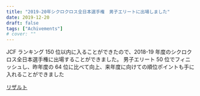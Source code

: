 ```yaml
---
title: "2019-20年シクロクロス全日本選手権　男子エリートに出場しました"
date: 2019-12-20
draft: false
tags: ["Achivements"]
# cover: ""
---
```


JCF ランキング 150 位以内に入ることができたので、2018-19 年度のシクロクロス全日本選手権に出場することができました。
男子エリート 50 位でフィニッシュし、昨年度の 64 位に比べて向上、来年度に向けての順位ポイントも手に入れることができました

[リザルト](https://data.cyclocross.jp/race/9178)

<div class="iframely-embed"><div class="iframely-responsive" style="height: 140px; padding-bottom: 0;"><a href="https://www.cyclocross.jp/" data-iframely-url="//cdn.iframe.ly/Rr1regD"></a></div></div>
